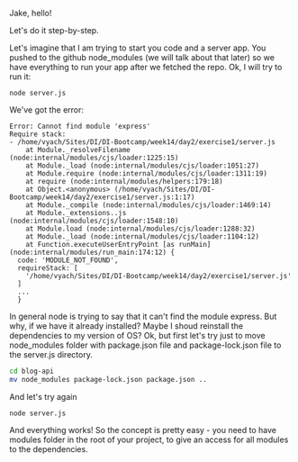 Jake, hello!

Let's do it step-by-step.

Let's imagine that I am trying to start you code and a server app. You pushed to the github node_modules (we will talk about that later) so we have everything to run your app after we fetched the repo. Ok, I will try to run it:

``` node
node server.js
```

We've got the error:

```
Error: Cannot find module 'express'
Require stack:
- /home/vyach/Sites/DI/DI-Bootcamp/week14/day2/exercise1/server.js
    at Module._resolveFilename (node:internal/modules/cjs/loader:1225:15)
    at Module._load (node:internal/modules/cjs/loader:1051:27)
    at Module.require (node:internal/modules/cjs/loader:1311:19)
    at require (node:internal/modules/helpers:179:18)
    at Object.<anonymous> (/home/vyach/Sites/DI/DI-Bootcamp/week14/day2/exercise1/server.js:1:17)
    at Module._compile (node:internal/modules/cjs/loader:1469:14)
    at Module._extensions..js (node:internal/modules/cjs/loader:1548:10)
    at Module.load (node:internal/modules/cjs/loader:1288:32)
    at Module._load (node:internal/modules/cjs/loader:1104:12)
    at Function.executeUserEntryPoint [as runMain] (node:internal/modules/run_main:174:12) {
  code: 'MODULE_NOT_FOUND',
  requireStack: [
    '/home/vyach/Sites/DI/DI-Bootcamp/week14/day2/exercise1/server.js'
  ]
  ...
  }
```

In general node is trying to say that it can't find the module express. But why, if we have it already installed? Maybe I shoud reinstall the dependencies to my version of OS? Ok, but first let's try just to move node_modules folder with package.json file and package-lock.json file to the server.js directory.

``` bash
cd blog-api
mv node_modules package-lock.json package.json ..
```

And let's try again

``` node
node server.js
```

And everything works! So the concept is pretty easy - you need to have modules folder in the root of your project, to give an access for all modules to the dependencies.